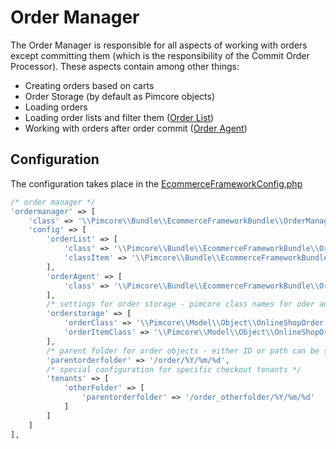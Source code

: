 # Order Manager
The Order Manager is responsible for all aspects of working with orders except committing them (which is the 
responsibility of the Commit Order Processor). These aspects contain among other things:
* Creating orders based on carts
* Order Storage (by default as Pimcore objects)
* Loading orders 
* Loading order lists and filter them ([Order List](./01_Working_with_Order_Lists.md))
* Working with orders after order commit ([Order Agent](./02_Working_with_Order_Agent.md)) 


## Configuration
The configuration takes place in the [EcommerceFrameworkConfig.php](https://github.com/pimcore/pimcore/blob/master/pimcore/lib/Pimcore/Bundle/EcommerceFrameworkBundle/Resources/install/EcommerceFrameworkConfig_sample.php#L649)
```php
/* order manager */
'ordermanager' => [
    'class' => '\\Pimcore\\Bundle\\EcommerceFrameworkBundle\\OrderManager\\OrderManager',
    'config' => [
        'orderList' => [
            'class' => '\\Pimcore\\Bundle\\EcommerceFrameworkBundle\\OrderManager\\Order\\Listing',
            'classItem' => '\\Pimcore\\Bundle\\EcommerceFrameworkBundle\\OrderManager\\Order\\Listing\\Item'
        ],
        'orderAgent' => [
            'class' => '\\Pimcore\\Bundle\\EcommerceFrameworkBundle\\OrderManager\\Order\\Agent'
        ],
        /* settings for order storage - pimcore class names for oder and order items */
        'orderstorage' => [
            'orderClass' => '\\Pimcore\\Model\\Object\\OnlineShopOrder',
            'orderItemClass' => '\\Pimcore\\Model\\Object\\OnlineShopOrderItem'
        ],
        /* parent folder for order objects - either ID or path can be specified. path is parsed by strftime. */
        'parentorderfolder' => '/order/%Y/%m/%d',
        /* special configuration for specific checkout tenants */
        'tenants' => [
            'otherFolder' => [
                'parentorderfolder' => '/order_otherfolder/%Y/%m/%d'
            ]
        ]
    ]
],
```
